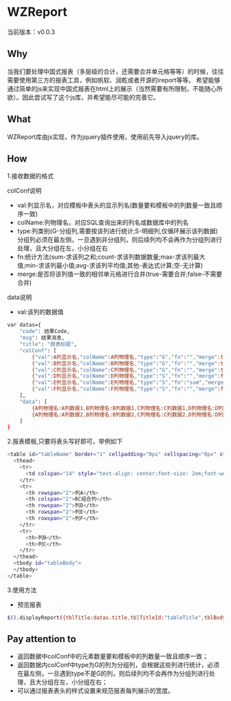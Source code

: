 # WZReport
当前版本：v0.0.3
## Why
当我们要处理中国式报表（多层级的合计，还需要合并单元格等等）的时候，往往需要使用第三方的报表工具，例如帆软、润乾或者开源的ireport等等。
希望能够通过简单的js来实现中国式报表在html上的展示（当然需要有所限制，不能随心所欲）。因此尝试写了这个js库，并希望能尽可能的完善它。

## What
WZReport库由js实现，作为jquery插件使用，使用前先导入jquery的库。

## How
1.接收数据的格式

colConf说明
* val:列显示名，对应模板中表头的显示列名(数量要和模板中的列数量一致且顺序一致)
* colName:列物理名，对应SQL查询出来的列名或数据库中的列名
* type:列类别(G-分组列,需要按该列进行统计;S-明细列,仅循环展示该列数据)
       分组列必须在最左侧，一旦遇到非分组列，则后续列均不会再作为分组列进行处理，且大分组在左，小分组在右
* fn:统计方法(sum-求该列之和;count-求该列数据数量;max-求该列最大值;min-求该列最小值;avg-求该列平均值;其他-表达式计算;空-无计算)
* merge:是否将该列值一致的相邻单元格进行合并(true-需要合并;false-不需要合并)

data说明
* val:该列的数据值
    
```bash
var datas={
    "code": 结果Code,
    "msg": 结果消息,
    "title": "报表标题",
    "colConf": [
        {"val":A列显示名,"colName":A列物理名,"type":"G","fn":"","merge":true},
        {"val":B列显示名,"colName":B列物理名,"type":"G","fn":"","merge":true},
        {"val":C列显示名,"colName":C列物理名,"type":"G","fn":"","merge":true},
        {"val":D列显示名,"colName":D列物理名,"type":"S","fn":"","merge":false},
        {"val":E列显示名,"colName":E列物理名,"type":"S","fn":"sum","merge":false},
        {"val":F列显示名,"colName":F列物理名,"type":"S","fn":"","merge":false}
    ],
    "data": [
        {A列物理名:A列数据1,B列物理名:B列数据1,C列物理名:C列数据1,D列物理名:D列数据1,E列物理名:E列数据1,F列物理名:F列数据1},
        {A列物理名:A列数据2,B列物理名:B列数据2,C列物理名:C列数据2,D列物理名:D列数据2,E列物理名:E列数据2,F列物理名:F列数据2}
    ]
}
```
2.报表模板,只要将表头写好即可，举例如下
```bash
<table id="tableName" border="1" cellpadding="0px" cellspacing="0px" style="text-align: center;padding: 0px;margin: 0px;border-color: #000;border-width: 1px;">
  <thead>
    <tr>
      <td colspan="14" style="text-align: center;font-size: 2em;font-weight: bolder;" id="tableTitle"></td>
    </tr>
    <tr>
      <th rowspan="2">列A</th>
      <th colspan="2">BC组合列</th>
      <th rowspan="2">列D</th>
      <th rowspan="2">列E</th>
      <th rowspan="2">列F</th>
    </tr>
    <tr>
      <th>列B</th>
      <th>列C</th>
    </tr>
  </thead>
  <tbody id="tableBody">
  </tbody>
</table>
```
3.使用方法
* 预览报表 
```bash
$().displayReport({tblTitle:datas.title,tblTitleId:"tableTitle",tblBodyId:"tableBody",tblConf:datas.colConf,tblDetailData:datas.data});
```
## Pay attention to
* 返回数据中colConf中的元素数量要和模板中的列数量一致且顺序一致；
* 返回数据内colConf中type为G的列为分组列，会根据这些列进行统计，必须在最左侧，一旦遇到type不是G的列，则后续列均不会再作为分组列进行处理，且大分组在左，小分组在右；
* 可以通过报表表头的样式设置来规范报表每列展示的宽度。
